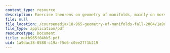 ```yaml
---
content_type: resource
description: Exercise theorems on geometry of manifolds, mainly on morse function.
file: null
file_location: /coursemedia/18-965-geometry-of-manifolds-fall-2004/1a9dac380588c19af5d6c0ee27f1b219_math965f04hk5.pdf
file_type: application/pdf
resourcetype: Document
title: math965f04hk5.pdf
uid: 1a9dac38-0588-c19a-f5d6-c0ee27f1b219
---
```


